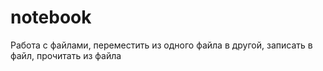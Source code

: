 # notebook
Работа с файлами, переместить из одного файла в другой, записать в файл, прочитать из файла
